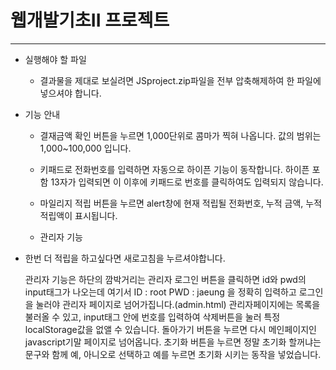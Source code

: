 # 웹개발기초II 프로젝트
---

* 실행해야 할 파일
  - 결과물을 제대로 보실려면 JSproject.zip파일을 전부 압축해제하여 한 파일에 넣으셔야 합니다.

* 기능 안내
  - 결재금액 확인 버튼을 누르면 1,000단위로 콤마가 찍혀 나옵니다. 값의 범위는 1,000~100,000 입니다.
  - 키패드로 전화번호를 입력하면 자동으로 하이픈 기능이 동작합니다. 하이픈 포함 13자가 입력되면 이 이후에 키패드로 번호를 클릭하여도 입력되지 않습니다.
  - 마일리지 적립 버튼을 누르면 alert창에 현재 적립될 전화번호, 누적 금액, 누적 적립액이 표시됩니다.
  
  - 관리자 기능
  
  
  
  
* 한번 더 적립을 하고싶다면 새로고침을 누르셔야합니다.
  
  
  관리자 기능은 하단의 깜박거리는 관리자 로그인 버튼을 클릭하면 id와 pwd의 input태그가 나오는데 여기서 ID : root PWD : jaeung 을 정확히 입력하고 로그인을 눌러야 관리자 페이지로 넘어가집니다.(admin.html) 관리자페이지에는 목록을 불러올 수 있고, input태그 안에 번호를 입력하여 삭제버튼을 눌러 특정 localStorage값을 없앨 수 있습니다. 돌아가기 버튼을 누르면 다시 메인페이지인 javascript기말 페이지로 넘어옵니다. 초기화 버튼을 누르면 정말 초기화 할꺼냐는 문구와 함께 예, 아니오로 선택하고 예를 누르면 초기화 시키는 동작을 넣었습니다.
  

  
